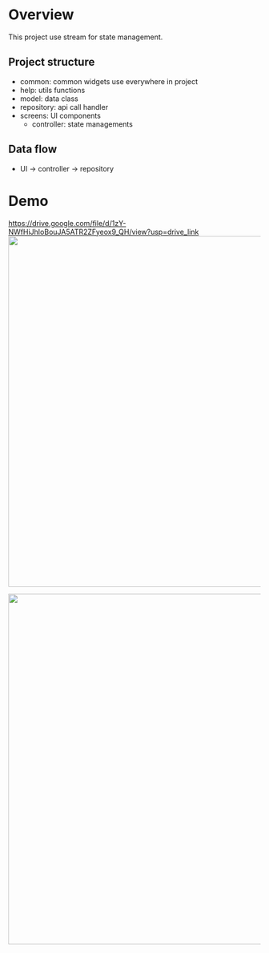# Overview

This project use stream for state management.

## Project structure

- common: common widgets use everywhere in project
- help: utils functions
- model: data class
- repository: api call handler
- screens: UI components
  - controller: state managements

## Data flow

- UI -> controller -> repository

# Demo

https://drive.google.com/file/d/1zY-NWfHiJhIoBouJA5ATR2ZFyeox9_QH/view?usp=drive_link
<img src="https://drive.google.com/file/d/1TpHG2wPyHayFkRL2yhLqiiRK1h1OgjdM/view?usp=drive_link" height="700" />

<img src="https://drive.google.com/file/d/19aGbSqlMrwWVHERWvTIRi7MQMPcZOJ23/view?usp=drive_link" height="700" />
